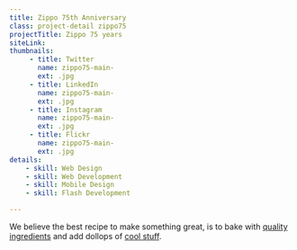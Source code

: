 ```yaml
---
title: Zippo 75th Anniversary
class: project-detail zippo75
projectTitle: Zippo 75 years
siteLink: 
thumbnails:
     - title: Twitter
       name: zippo75-main-
       ext: .jpg
     - title: LinkedIn
       name: zippo75-main-
       ext: .jpg
     - title: Instagram
       name: zippo75-main-
       ext: .jpg
     - title: Flickr
       name: zippo75-main-
       ext: .jpg
details:
    - skill: Web Design
    - skill: Web Development
    - skill: Mobile Design
    - skill: Flash Development

---
```


We believe the best recipe to make something great, is to bake with [quality ingredients](#) and add dollops of [cool stuff](#). 